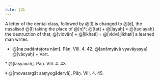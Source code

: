 ```yaml
---
rule: §31
---
```


A letter of the dental class, followed by @[l] is changed to @[ḍ], the nasalised @[l] taking the place of @[n]*; @[tat] + @[layaḥ] = @[taḍlayaḥ] the destruction of that; @[vidvān] + @[likhati] = @[vidvāḻlikhati] a learned man writes.

- @[na padāntaṭora nām]. Pāṇ. VIII. 4. 42. @[anāmyāvā vyavāyasya] @[vācyaḥ] + Vart.

† @[lasyaṇaḥ]. Pāṇ. VIII. 4. 43.

‡ @[movasargāt saṃyogādervā]. Pāṇ. VIII. 4. 45.